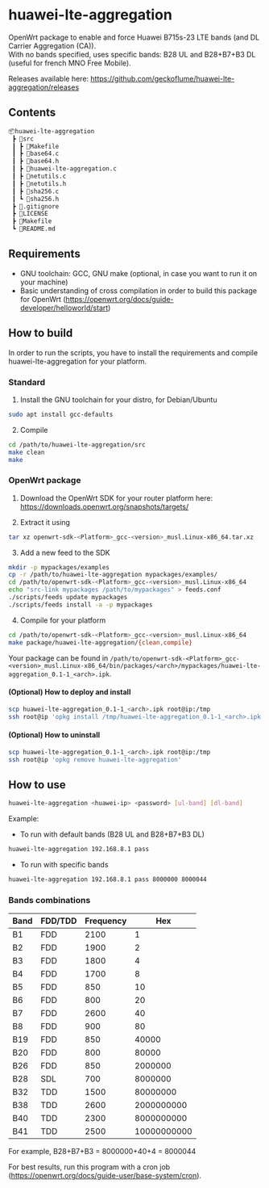 # huawei-lte-aggregation
OpenWrt package to enable and force Huawei B715s-23 LTE bands (and DL Carrier Aggregation (CA)).  
With no bands specified, uses specific bands: B28 UL and B28+B7+B3 DL (useful for french MNO Free Mobile).

Releases available here: https://github.com/geckoflume/huawei-lte-aggregation/releases

## Contents
```bash
📦huawei-lte-aggregation
 ┣ 📂src
 ┃ ┣ 📜Makefile
 ┃ ┣ 📜base64.c
 ┃ ┣ 📜base64.h
 ┃ ┣ 📜huawei-lte-aggregation.c
 ┃ ┣ 📜netutils.c
 ┃ ┣ 📜netutils.h
 ┃ ┣ 📜sha256.c
 ┃ ┗ 📜sha256.h
 ┣ 📜.gitignore
 ┣ 📜LICENSE
 ┣ 📜Makefile
 ┗ 📜README.md
 ```

 ## Requirements
- GNU toolchain: GCC, GNU make (optional, in case you want to run it on your machine)
- Basic understanding of cross compilation in order to build this package for OpenWrt (https://openwrt.org/docs/guide-developer/helloworld/start)

## How to build
In order to run the scripts, you have to install the requirements and compile huawei-lte-aggregation for your platform.

### Standard
1. Install the GNU toolchain for your distro, for Debian/Ubuntu
```bash
sudo apt install gcc-defaults
```

2. Compile
```bash
cd /path/to/huawei-lte-aggregation/src
make clean
make
```

### OpenWrt package
1. Download the OpenWrt SDK for your router platform here: https://downloads.openwrt.org/snapshots/targets/

2. Extract it using 
```bash
tar xz openwrt-sdk-<Platform>_gcc-<version>_musl.Linux-x86_64.tar.xz
```

3. Add a new feed to the SDK
```bash
mkdir -p mypackages/examples
cp -r /path/to/huawei-lte-aggregation mypackages/examples/
cd /path/to/openwrt-sdk-<Platform>_gcc-<version>_musl.Linux-x86_64
echo "src-link mypackages /path/to/mypackages" > feeds.conf
./scripts/feeds update mypackages
./scripts/feeds install -a -p mypackages
```

4. Compile for your platform
```bash
cd /path/to/openwrt-sdk-<Platform>_gcc-<version>_musl.Linux-x86_64
make package/huawei-lte-aggregation/{clean,compile}
```

Your package can be found in `/path/to/openwrt-sdk-<Platform>_gcc-<version>_musl.Linux-x86_64/bin/packages/<arch>/mypackages/huawei-lte-aggregation_0.1-1_<arch>.ipk`.

#### (Optional) How to deploy and install
```bash
scp huawei-lte-aggregation_0.1-1_<arch>.ipk root@ip:/tmp
ssh root@ip 'opkg install /tmp/huawei-lte-aggregation_0.1-1_<arch>.ipk'
```

#### (Optional) How to uninstall
```bash
scp huawei-lte-aggregation_0.1-1_<arch>.ipk root@ip:/tmp
ssh root@ip 'opkg remove huawei-lte-aggregation'
```

## How to use
```bash
huawei-lte-aggregation <huawei-ip> <password> [ul-band] [dl-band]
```

Example:
- To run with default bands (B28 UL and B28+B7+B3 DL)
```bash
huawei-lte-aggregation 192.168.8.1 pass
```
- To run with specific bands
```bash
huawei-lte-aggregation 192.168.8.1 pass 8000000 8000044
```

### Bands combinations
| Band | FDD/TDD | Frequency | Hex         |
|------|---------|-----------|-------------|
| B1   | FDD     | 2100      | 1           |
| B2   | FDD     | 1900      | 2           |
| B3   | FDD     | 1800      | 4           |
| B4   | FDD     | 1700      | 8           |
| B5   | FDD     | 850       | 10          |
| B6   | FDD     | 800       | 20          |
| B7   | FDD     | 2600      | 40          |
| B8   | FDD     | 900       | 80          |
| B19  | FDD     | 850       | 40000       |
| B20  | FDD     | 800       | 80000       |
| B26  | FDD     | 850       | 2000000     |
| B28  | SDL     | 700       | 8000000     |
| B32  | TDD     | 1500      | 80000000    |
| B38  | TDD     | 2600      | 2000000000  |
| B40  | TDD     | 2300      | 8000000000  |
| B41  | TDD     | 2500      | 10000000000 |

For example, B28+B7+B3 = 8000000+40+4 = 8000044

For best results, run this program with a cron job (https://openwrt.org/docs/guide-user/base-system/cron).